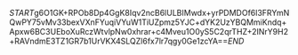 $START$g6O1GK+RPOb8Dp4GgK8Iqv2ncB6lULBIMwdx+yrPDMDOf6l3FRYmNQwPY75vMv33bexVXnFYuqiVYuW1TiUZpmz5YJC+dYK2UzYBQMmiKndq+Apxw6BC3UEboXuRczWtvlpNw0xhrar+c4Mveu1O0yS5C2qrTHZ+2INrY9H2+RAVndmE3TZ1GR7b1UrVKX4SLQZl6fx7lr7qgy0Ge1zcYA==$END$